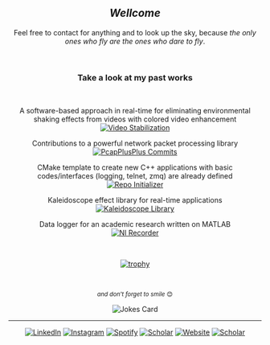 <div align="center" width="50">
<h2><i>Wellcome</i></h2>
</div>

<div align="center" width="50">
<p>Feel free to contact for anything and to look up the sky, because <i>the only ones who fly are the ones who dare to fly</i>.</p>
</div>

<div align="center" width="50">
<br>
<h3>Take a look at my past works</h3>
<br>
    <p>A software-based approach in real-time for eliminating environmental shaking effects from videos with colored video enhancement<br> <a href="https://github.com/egecetin/VideoStabilization" target="_blank"><img src="https://img.shields.io/badge/Video Stabilization-%23241f31.svg?&style=flat-square&logo=spreadshirt&logoColor=white" alt="Video Stabilization"></a></p>
    <p>Contributions to a powerful network packet processing library<br> <a href="https://github.com/seladb/PcapPlusPlus/commits?author=egecetin" target="_blank"><img src="https://img.shields.io/badge/PcapPlusPlus-%23241f31.svg?&style=flat-square&logo=spreadshirt&logoColor=white" alt="PcapPlusPlus Commits"></a></p>
    <p>CMake template to create new C++ applications with basic codes/interfaces (logging, telnet, zmq) are already defined<br> <a href="https://github.com/egecetin/Repo-Init" target="_blank"><img src="https://img.shields.io/badge/Repo Initializer-%23241f31.svg?&style=flat-square&logo=spreadshirt&logoColor=white" alt="Repo Initializer"></a></p>
    <p>Kaleidoscope effect library for real-time applications<br> <a href="https://github.com/egecetin/kaleidoscope" target="_blank"><img src=https://img.shields.io/badge/Kaleidoscope-%23241f31.svg?&style=flat-square&logo=spreadshirt&logoColor=white alt="Kaleidoscope Library"></a></p>
    <p>Data logger for an academic research written on MATLAB<br> <a href="https://github.com/egecetin/NI_Recorder" target="_blank"><img src="https://img.shields.io/badge/NI Recorder-%23241f31.svg?&style=flat-square&logo=spreadshirt&logoColor=white" alt="NI Recorder"></a></p>
</div>

<div align="center" width="50">
<br>

[![trophy](https://github-profile-trophy.vercel.app/?username=egecetin&theme=darkhub&column=5&row=1)]()
</div>

<br>
<div align="center" width="50">
<p><small><i>and don't forget to smile</i> 😊</small></p>
<img src="https://readme-jokes.vercel.app/api?theme=gotham&bgColor=%230d1117&qColor=%2358a6ff&aColor=%23c3d1d9&codeColor=%231f6feb&textColor=%23c3d1d9&borderColor=%232e343b" alt="Jokes Card" />
</div>

---
<div align="center" width="50">
<a href="https://www.linkedin.com/in/egecetin" target="_blank"><img src="https://img.shields.io/badge/LinkedIn-%230077B5.svg?&style=flat-square&logo=linkedin&logoColor=white" alt="LinkedIn"></a>
<a href="https://www.instagram.com/egecettinn" target="_blank"><img src="https://img.shields.io/badge/Instagram-%23E4405F.svg?&style=flat-square&logo=instagram&logoColor=white" alt="Instagram"></a>
<a href="https://open.spotify.com/user/rrms1?si=7814dc2504144dc0" target="_blank"><img src="https://img.shields.io/badge/Spotify-%231ED760.svg?&style=flat-square&logo=spotify&logoColor=white" alt="Spotify"></a>
<a href="https://scholar.google.com/citations?user=gguqPLQAAAAJ&hl=en" target="_blank"><img src="https://img.shields.io/badge/Scholar-%234285f4.svg?&style=flat-square&logo=googlescholar&logoColor=white" alt="Scholar"></a>
<a href="https://egecetin.github.io" target="_blank"><img src="https://img.shields.io/badge/Website-%23241f31.svg?&style=flat-square&logo=gnometerminal&logoColor=white" alt="Website"></a>
<a href="mailto:egecetin@hotmail.com.tr" target="_blank"><img src="https://img.shields.io/badge/Mail-%230078d4.svg?&style=flat-square&logo=minutemailer&logoColor=white" alt="Scholar"></a>
</div>
